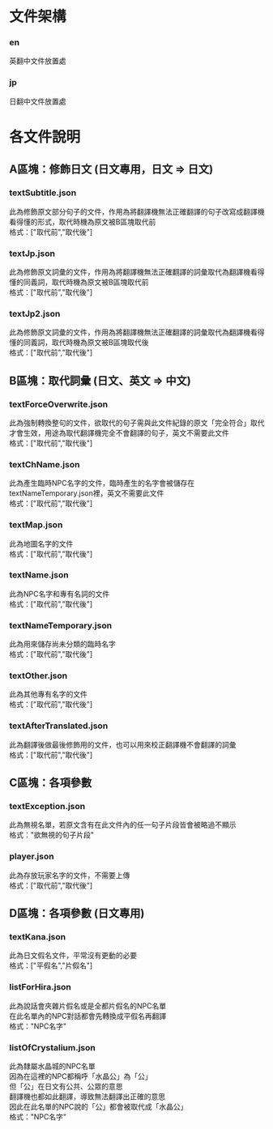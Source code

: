 # 文件架構
### en
英翻中文件放置處
### jp
日翻中文件放置處

# 各文件說明
## A區塊：修飾日文 (日文專用，日文 => 日文)
### textSubtitle.json
此為修飾原文部分句子的文件，作用為將翻譯機無法正確翻譯的句子改寫成翻譯機看得懂的形式，取代時機為原文被B區塊取代前  
格式：["取代前","取代後"]

### textJp.json
此為修飾原文詞彙的文件，作用為將翻譯機無法正確翻譯的詞彙取代為翻譯機看得懂的同義詞，取代時機為原文被B區塊取代前  
格式：["取代前","取代後"]

### textJp2.json
此為修飾原文詞彙的文件，作用為將翻譯機無法正確翻譯的詞彙取代為翻譯機看得懂的同義詞，取代時機為原文被B區塊取代後  
格式：["取代前","取代後"]

## B區塊：取代詞彙 (日文、英文 => 中文)
### textForceOverwrite.json
此為強制轉換整句的文件，欲取代的句子需與此文件紀錄的原文「完全符合」取代才會生效，用途為取代翻譯機完全不會翻譯的句子，英文不需要此文件  
格式：["取代前","取代後"]

### textChName.json
此為產生臨時NPC名字的文件，臨時產生的名字會被儲存在textNameTemporary.json裡，英文不需要此文件  
格式：["取代前","取代後"]

### textMap.json
此為地圖名字的文件  
格式：["取代前","取代後"]

### textName.json
此為NPC名字和專有名詞的文件  
格式：["取代前","取代後"]

### textNameTemporary.json
此為用來儲存尚未分類的臨時名字  
格式：["取代前","取代後"]

### textOther.json
此為其他專有名字的文件  
格式：["取代前","取代後"]

### textAfterTranslated.json
此為翻譯後做最後修飾用的文件，也可以用來校正翻譯機不會翻譯的詞彙  
格式：["取代前","取代後"]

## C區塊：各項參數
### textException.json
此為無視名單，若原文含有在此文件內的任一句子片段皆會被略過不顯示  
格式："欲無視的句子片段"

### player.json
此為存放玩家名字的文件，不需要上傳  
格式：["取代前","取代後"]

## D區塊：各項參數 (日文專用)
### textKana.json
此為日文假名文件，平常沒有更動的必要  
格式：["平假名","片假名"]

### listForHira.json
此為說話會夾雜片假名或是全都片假名的NPC名單  
在此名單內的NPC對話都會先轉換成平假名再翻譯  
格式："NPC名字"

### listOfCrystalium.json
此為隸屬水晶城的NPC名單  
因為在這裡的NPC都稱呼「水晶公」為「公」  
但「公」在日文有公共、公眾的意思  
翻譯機也都如此翻譯，導致無法翻譯出正確的意思  
因此在此名單的NPC說的「公」都會被取代成「水晶公」  
格式："NPC名字"
